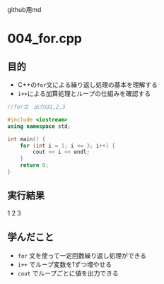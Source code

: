 github用md

# 004_for.cpp

## 目的
- C++の`for`文による繰り返し処理の基本を理解する
- `i++`による加算処理とループの仕組みを確認する

```cpp
//for文　出力は1,2,3

#include <iostream>
using namespace std;

int main() {
    for (int i = 1; i <= 3; i++) {
        cout << i << endl;
    }
    return 0;
}
```

## 実行結果
1
2
3

## 学んだこと
- `for` 文を使って一定回数繰り返し処理ができる
- `i++` でループ変数を1ずつ増やせる
- `cout` でループごとに値を出力できる